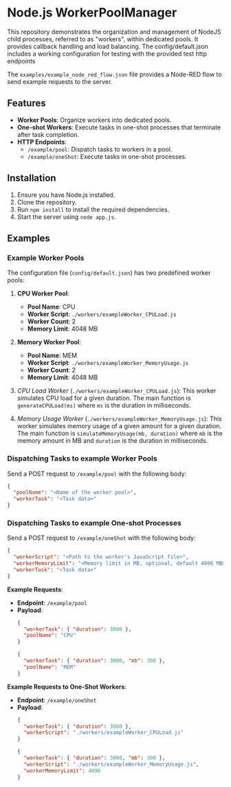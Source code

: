 # Node.js WorkerPoolManager

This repository demonstrates the organization and management of NodeJS child processes, referred to as "workers", within dedicated pools. It provides callback handling and load balancing. The config/default.json includes a working configuration for testing with the provided test http endpoints

The `examples/example_node_red_flow.json` file provides a Node-RED flow to send example requests to the server.

## Features

- **Worker Pools**: Organize workers into dedicated pools.
- **One-shot Workers**: Execute tasks in one-shot processes that terminate after task completion.
- **HTTP Endpoints**:
  - `/example/pool`: Dispatch tasks to workers in a pool.
  - `/example/oneShot`: Execute tasks in one-shot processes.

## Installation

1. Ensure you have Node.js installed.
2. Clone the repository.
3. Run `npm install` to install the required dependencies.
4. Start the server using `node app.js`.


## Examples

### Example Worker Pools

The configuration file (`config/default.json`) has two predefined worker pools:

1. **CPU Worker Pool**:
   - **Pool Name**: CPU
   - **Worker Script**: `./workers/exampleWorker_CPULoad.js`
   - **Worker Count**: 2
   - **Memory Limit**: 4048 MB

2. **Memory Worker Pool**:
   - **Pool Name**: MEM
   - **Worker Script**: `./workers/exampleWorker_MemoryUsage.js`
   - **Worker Count**: 2
   - **Memory Limit**: 4048 MB

1. *CPU Load Worker* (`./workers/exampleWorker_CPULoad.js`): This worker simulates CPU load for a given duration. The main function is `generateCPULoad(ms)` where `ms` is the duration in milliseconds.

2. *Memory Usage Worker* (`./workers/exampleWorker_MemoryUsage.js`): This worker simulates memory usage of a given amount for a given duration. The main function is `simulateMemoryUsage(mb, duration)` where `mb` is the memory amount in MB and `duration` is the duration in milliseconds.

### Dispatching Tasks to example Worker Pools

Send a POST request to `/example/pool` with the following body:

```json
{
  "poolName": "<Name of the worker pool>",
  "workerTask": "<Task data>"
}
```

### Dispatching Tasks to example One-shot Processes

Send a POST request to `/example/oneShot` with the following body:

```json
{
  "workerScript": "<Path to the worker's JavaScript file>",
  "workerMemoryLimit": "<Memory limit in MB, optional, default 4096 MB>",
  "workerTask": "<Task data>"
}
```

**Example Requests**:
   - **Endpoint**: `/example/pool`
   - **Payload**:
     ```json
     {
       "workerTask": { "duration": 3000 },
       "poolName": "CPU"
     }
     ```
     ```json
     {
       "workerTask": { "duration": 3000, "mb": 300 },
       "poolName": "MEM"
     }
     ```
     
**Example Requests to One-Shot Workers**:
   - **Endpoint**: `/example/oneShot`
   - **Payload**:
     ```json
     {
       "workerTask": { "duration": 3000 },
       "workerScript": "./workers/exampleWorker_CPULoad.js"
     }
     ```
     ```json
     {
       "workerTask": { "duration": 3000, "mb": 300 },
       "workerScript": "./workers/exampleWorker_MemoryUsage.js",
       "workerMemoryLimit": 4096
     }
     ```
